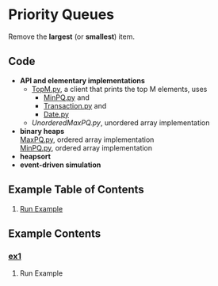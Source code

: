 # Priority Queues
Remove the **largest** (or **smallest**) item.

## Code
  * **API and elementary implementations**    
    * [TopM.py](../py/AlgsSedgewickWayne/TopM.py), 
      a client that prints the top M elements, uses    
      * [MinPQ.py](../py/AlgsSedgewickWayne/MinPQ.py) and    
      * [Transaction.py](../py/AlgsSedgewickWayne/Transaction.py) and    
      * [Date.py](../py/AlgsSedgewickWayne/Date.py)
    * *UnorderedMaxPQ.py*, unordered array implementation    
  * **binary heaps**    
    [MaxPQ.py](../py/AlgsSedgewickWayne/MaxPQ.py), ordered array implementation    
    [MinPQ.py](../py/AlgsSedgewickWayne/MinPQ.py), ordered array implementation    
  * **heapsort**    
  * **event-driven simulation**    

## Example Table of Contents
  1. [Run Example](#ex1)

## Example Contents
### [ex1](#example-contents)
1. Run Example
